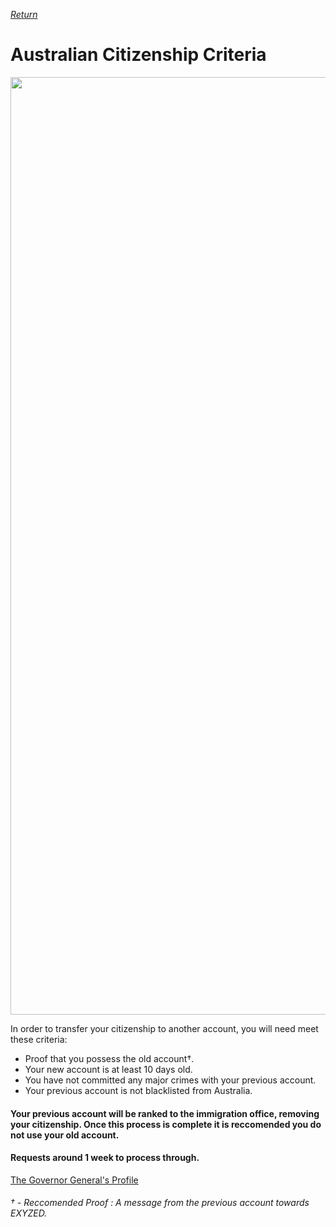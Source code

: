 [_Return_](https://github.com/EXYZED/AustralianPublicRepository/wiki)

# Australian Citizenship Criteria


<img src="https://cloud.githubusercontent.com/assets/18582414/25780387/1d938412-331f-11e7-9c7f-10bb15e43446.jpg" width="1500">

In order to transfer your citizenship to another account, you will need meet these criteria:

* Proof that you possess the old account†. 
* Your new account is at least 10 days old.
* You have not committed any major crimes with your previous account.
* Your previous account is not blacklisted from Australia.

#### Your previous account will be ranked to the immigration office, removing your citizenship. Once this process is complete it is reccomended you do not use your old account.

#### Requests around 1 week to process through.

[The Governor General's Profile](https://www.roblox.com/users/51032970/profile)





###### † - Reccomended Proof : A message from the previous account towards EXYZED.
